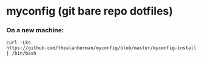 # myconfig (git bare repo dotfiles)

### On a new machine:
`curl -Lks https://github.com/thealanberman/myconfig/blob/master/myconfig-install | /bin/bash`
